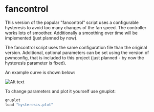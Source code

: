 fancontrol
==========

This version of the popular "fancontrol" script uses a configurable hysteresis to avoid too many changes of the fan speed. The 
controller works lots of smoother. Additionally a smoothing over time will be implemented (just planned by now).

The fancontrol script uses the same configuration file than the original version. Additional, optional parameters can be set 
using the version of pwmconfig, that is included to this project (just planned - by now the hysteresis parameter is fixed).

An example curve is shown below:

![Alt text](/../master/hysteresis.png?raw=true "Hysteresis curve")


To change parameters and plot it yourself use gnuplot:

```bash
gnuplot
load "hysteresis.plot"
```
